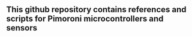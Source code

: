 ## This github repository contains references and scripts for Pimoroni microcontrollers and sensors
